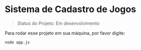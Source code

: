 <h1> Sistema de Cadastro de Jogos </h1> 

> Status do Projeto: Em desenvolvimento

Para rodar esse projeto em sua máquina, por favor digite:
```
node app.js
```
